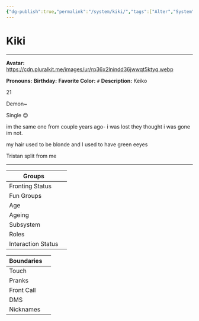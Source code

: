 ```yaml
---
{"dg-publish":true,"permalink":"/system/kiki/","tags":["Alter","System"]}
---
```



# Kiki
---
**Avatar:** https://cdn.pluralkit.me/images/ur/rp36x2lnindd36jwwqt5ktyq.webp 


**Pronouns:** 
**Birthday:** 
**Favorite Color:** `#`
**Description:** Keiko

21

Demon~

Single 😉

im the same one from couple years ago- i was lost they thought i was gone im not.

my hair used to be blonde and I used to have green eeyes

Tristan split from me


---

| Groups             |     |
| ------------------ | --- |
| Fronting Status    |     |
| Fun Groups         |     |
| Age                |     |
| Ageing             |     |
| Subsystem          |     |
| Roles              |     |
| Interaction Status |     |

| Boundaries |     |
| ---------- | --- |
| Touch      |     |
| Pranks     |     |
| Front Call |     |
| DMS        |     |
| Nicknames  |     |
